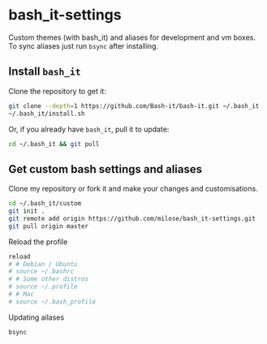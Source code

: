 # bash_it-settings
Custom themes (with bash_it) and aliases for development and vm boxes. To sync aliases just run `bsync` after installing.

## Install `bash_it`
Clone the repository to get it:
```bash
git clone --depth=1 https://github.com/Bash-it/bash-it.git ~/.bash_it
~/.bash_it/install.sh
```

Or, if you already have `bash_it`, pull it to update:
```bash
cd ~/.bash_it && git pull
```

## Get custom bash settings and aliases
Clone my repository or fork it and make your changes and customisations.
```bash
cd ~/.bash_it/custom
git init .
git remote add origin https://github.com/milose/bash_it-settings.git
git pull origin master
```
<!--
Link the custom.bash to the custom bash_it directory
```bash
ln -s ~/.bash_it-settings/custom.bash ~/.bash_it/custom/custom.bash
```

Optionally, link the mac.bash (with Mac specific aliases)
```bash
ln -s ~/.bash_it-settings/mac.bash ~/.bash_it/custom/mac.bash
```

Optionally, link the pi.bash (with Raspberry Pi specific aliases)
```bash
ln -s ~/.bash_it-settings/pi.bash ~/.bash_it/custom/pi.bash
``` -->

Reload the profile
```bash
reload
# # Debian / Ubuntu
# source ~/.bashrc
# # Some other distros
# source ~/.profile
# # Mac
# source ~/.bash_profile
```

Updating ailases
```bash
bsync
```
